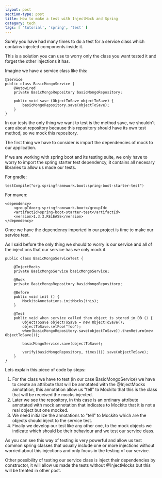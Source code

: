 ```yaml
---
layout: post
section-type: post
title: How to make a test with InjectMock and Spring
category: tech
tags: [ 'tutorial', 'spring', 'test' ]
---
```


Surely you have had many times to do a test for a service class which contains injected components inside it.

This is a solution you can use to worry only the class you want tested it and forget the other injections it has.

Imagine we have a service class like this:

````
@Service
public class BasicMongoService {
    @Autowired
    private BasicMongoRepository basicMongoRepository;

    public void save (ObjectToSave objectToSave) {
        basicMongoRepository.save(objectToSave);
    }
}
````

In our tests the only thing we want to test is the method save, we shouldn't care about repository because this repository should have its own test method, so we mock this repository.

The first thing we have to consider is import the dependencies of mock to our application.

If we are working with spring boot and its testing suite, we only have to worry to import the spring starter test dependency, it contains all necesary libraries to allow us made our tests.

For gradle:

````
testCompile("org.springframework.boot:spring-boot-starter-test")
````

For maven:

````
<dependency>
	<groupId>org.springframework.boot</groupId>
	<artifactId>spring-boot-starter-test</artifactId>
	<version>1.3.3.RELEASE</version>
</dependency>
````

Once we have the dependency imported in our project is time to make our service test.

As I said before the only thing we should to worry is our service and all of the injections that our service has we only mock it.

````
public class BasicMongoServiceTest {

    @InjectMocks
    private BasicMongoService basicMongoService;

    @Mock
    private BasicMongoRepository basicMongoRepository;

    @Before
    public void init () {
        MockitoAnnotations.initMocks(this);
    }

    @Test
    public void when_service_called_then_object_is_stored_in_DB () {
        ObjectToSave objectToSave = new ObjectToSave();
        objectToSave.setFoo("foo");
        when(basicMongoRepository.save(objectToSave)).thenReturn(new ObjectToSave());

        basicMongoService.save(objectToSave);

        verify(basicMongoRepository, times(1)).save(objectToSave);
    }
}
````

Lets explain this piece of code by steps:

1. For the class we have to test (in our case BasicMongoService) we have to create an attribute that will be annotated with the @InjectMocks annotation, this annotation allow us "tell" to Mockito that this is the class that will be received the mocks injected.
2. Later we see the repository, in this case is an ordinary attribute annotated with mock annotation that indicates to Mockito that it is not a real object but one mocked.
3. We need initialize the annotations to "tell" to Mockito which are the objects should inject to the service test.
4. Finally we develop our test like any other one, to the mock objects we indicate which should be their behaviour and we test our service class.

As you can see this way of testing is very powerful and allow us test common spring classes that usually include one or more injections without worried about this injections and only focus in the testing of our service.

Other possibility of testing our service class is inject their dependencies by constructor, it will allow us made the tests without @InjectMocks but this will be treated in other post.
